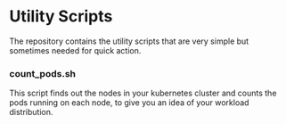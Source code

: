 # Utility Scripts

The repository contains the utility scripts that are very simple but sometimes needed for quick action.

### count_pods.sh
This script finds out the nodes in your kubernetes cluster and counts the pods running on each node, to give you an idea of your workload distribution.

